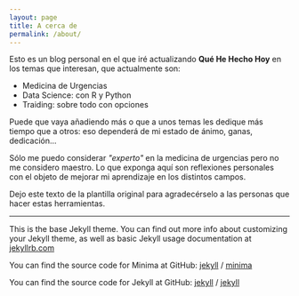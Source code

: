 ```yaml
---
layout: page
title: A cerca de
permalink: /about/
---
```


Esto es un blog personal en el que iré actualizando **Qué He Hecho Hoy** en los temas que interesan, que actualmente son:

* Medicina de Urgencias
* Data Science: con R y Python
* Traiding: sobre todo con opciones

Puede que vaya añadiendo más o que a unos temas les dedique más tiempo que a otros: eso dependerá de mi estado de ánimo, ganas, dedicación...

Sólo me puedo considerar *"experto"* en la medicina de urgencias pero no me considero maestro. Lo que exponga aquí son reflexiones personales con el objeto de mejorar mi aprendizaje en los distintos campos.

Dejo este texto de la plantilla original para agradecérselo a las personas que hacer estas herramientas.

___

This is the base Jekyll theme. You can find out more info about customizing your Jekyll theme, as well as basic Jekyll usage documentation at [jekyllrb.com](https://jekyllrb.com/)

You can find the source code for Minima at GitHub:
[jekyll][jekyll-organization] /
[minima](https://github.com/jekyll/minima)

You can find the source code for Jekyll at GitHub:
[jekyll][jekyll-organization] /
[jekyll](https://github.com/jekyll/jekyll)


[jekyll-organization]: https://github.com/jekyll
